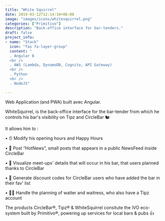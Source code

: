 ```yaml
---
title: "White Squirrel"
date: 2019-03-12T12:14:34+06:00
image: "images/icons/whitesquirrel.png"
categories: ["Primitivo"]
description: "Back-office interface for bar-tenders."
draft: false
project_info:
- name: "Stack"
  icon: "fas fa-layer-group"
  content: "
  . Angular 8
  <br />
  . AWS (Lambda, DynamoDB, Cognito, API Gateway)
  <br />
  . Python
  <br />
  . NodeJS"

---
```


Web Application (and PWA) built avec Angular.

WhiteSquirrel, is the back-office interface for the bar-tender from which he controls his bar's visibility on Tipz and CircleBar 🐿

It allows him to :

• ⏰ Modify his opening hours and Happy Hours

• 📰 Post “HotNews”, small posts that appears in a public NewsFeed inside CircleBar

• 📅 Visualize meet-ups' details that will occur in his bar, that users planned thanks to CircleBar

• 👛 Generate discount codes for CircleBar users who have added the bar in their fav' list

• 👦👧 Handle the planning of waiter and waitress, who also have a Tipz account



The products CircleBar®, Tipz® & WhiteSquirrel consitute the IVO eco-system built by Primitivo®, powering up services for local bars & pubs 👍